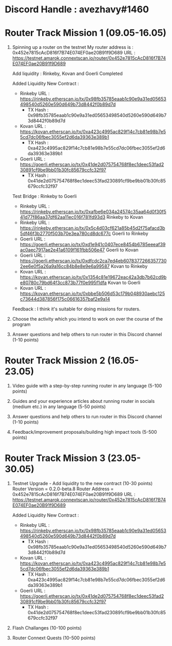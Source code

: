 # Discord Handle : avezhavy#1460
# Router Track Mission 1 (09.05-16.05)

1) Spinning up a router on the testnet
    My router address is : 0x452e7815cAcD816f7B74E074EF0ae20B91f9D689
    URL : https://testnet.amarok.connextscan.io/router/0x452e7815cAcD816f7B74E074EF0ae20B91f9D689

    Add liquidity : 
    Rinkeby, Kovan and Goerli Completed

    Added Liquidity New Contract : 
    - Rinkeby URL : https://rinkeby.etherscan.io/tx/0x98fb35785eaab1c90e9a31ed05653498540d5260e590d649b73d8442f0b89d7d
        - TX Hash : 0x98fb35785eaab1c90e9a31ed05653498540d5260e590d649b73d8442f0b89d7d
    - Kovan URL   : https://kovan.etherscan.io/tx/0xa423c4995ac829f14c7cb81e98b7e55cd7dc06fbec3055ef2d6da39363e389b1
        - TX Hash : 0xa423c4995ac829f14c7cb81e98b7e55cd7dc06fbec3055ef2d6da39363e389b1
    - Goerli URL  : https://goerli.etherscan.io/tx/0x41de2d075754768f8ec1deec53fad230891cf9be9bb01b30fc85679ccfc32f97
        - TX Hash : 0x41de2d075754768f8ec1deec53fad230891cf9be9bb01b30fc85679ccfc32f97

    Test Bridge :
    Rinkeby to Goerli
    - Rinkeby URL : https://rinkeby.etherscan.io/tx/0xafbe6e034a24574c35aa64d0f30f541d77f86aa37df62aa11ec016f781fd93d3
    Rinkeby to Kovan
    - Rinkeby URL : https://rinkeby.etherscan.io/tx/0x5c4d03cf621a85b45d2f75afacd3b5df46f3b2770f503b70e3ea780cd8dc677c
    Goerli to Rinkeby
    - Goerli URL  : https://goerli.etherscan.io/tx/0xd1e941c0407ece8454b6785eeeaf39ac0aec7917ae2e41a6109f161fbb506e47
    Goerli to Kovan
    - Goerli URL  : https://goerli.etherscan.io/tx/0xdfcdc2ca7ed4eb60783772663577302ee6e0f5a26a9a16cc84b8e8e9e6a99587
    Kovan to Rinkeby
    - Kovan URL   : https://kovan.etherscan.io/tx/0x1354c81e19672eac42a3db7b62cd9be80780c79bd64f3cc873b77f0e995f1dfa
    Kovan to Goerli
    - Kovan URL   : https://kovan.etherscan.io/tx/0xbbe5b506d53c179b048930aebc125c73644d387856f175c06616357baf2e9a14
    
    Feedback : I think it's suitable for doing missions for routers.
    
2) Choose the activity which you intend to work on over the course of the program 

3) Answer questions and help others to run router in this Discord channel (1-10 points)

# Router Track Mission 2 (16.05-23.05)

1) Video guide with a step-by-step running router in any language (5-100 points)

2) Guides and your experience articles about running router in socials (medium etc.) in any language (5-50 points)

3) Answer questions and help others to run router in this Discord channel (1-10 points)

4) Feedback/improvement proposals/building high impact tools (5-500 points)

# Router Track Mission 3 (23.05-30.05)

1) Testnet Upgrade - Add liquidity to the new contract (10-30 points)
Router Version = 0.2.0-beta.8
Router Address = 0x452e7815cAcD816f7B74E074EF0ae20B91f9D689
URL : https://testnet.amarok.connextscan.io/router/0x452e7815cAcD816f7B74E074EF0ae20B91f9D689

    Added Liquidity New Contract : 
    - Rinkeby URL : https://rinkeby.etherscan.io/tx/0x98fb35785eaab1c90e9a31ed05653498540d5260e590d649b73d8442f0b89d7d
        - TX Hash : 0x98fb35785eaab1c90e9a31ed05653498540d5260e590d649b73d8442f0b89d7d
    - Kovan URL   : https://kovan.etherscan.io/tx/0xa423c4995ac829f14c7cb81e98b7e55cd7dc06fbec3055ef2d6da39363e389b1
        - TX Hash : 0xa423c4995ac829f14c7cb81e98b7e55cd7dc06fbec3055ef2d6da39363e389b1
    - Goerli URL  : https://goerli.etherscan.io/tx/0x41de2d075754768f8ec1deec53fad230891cf9be9bb01b30fc85679ccfc32f97
        - TX Hash : 0x41de2d075754768f8ec1deec53fad230891cf9be9bb01b30fc85679ccfc32f97

2) Flash Challanges (10-100 points)

3) Router Connext Quests (10-500 points)